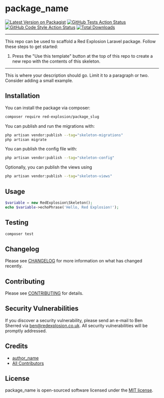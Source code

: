 # package_name

[![Latest Version on Packagist](https://img.shields.io/packagist/v/red-explosion/package_slug.svg?style=flat-square)](https://packagist.org/packages/red-explosion/package_slug)
[![GitHub Tests Action Status](https://img.shields.io/github/actions/workflow/status/red-explosion/package_slug/tests.yml?branch=main&label=tests&style=flat-square)](https://github.com/red-explosion/package_slug/actions/workflows/tests.yml?query=branch:main)
[![GitHub Code Style Action Status](https://img.shields.io/github/actions/workflow/status/red-explosion/package_slug/coding-standards.yml?label=code%20style&style=flat-square)](https://github.com/red-explosion/package_slug/actions/workflows/coding-standards.yml?query=branch:main)
[![Total Downloads](https://img.shields.io/packagist/dt/red-explosion/package_slug.svg?style=flat-square)](https://packagist.org/packages/red-explosion/package_slug)
<!--delete-->
---
This repo can be used to scaffold a Red Explosion Laravel package. Follow these steps to get started:

1. Press the "Use this template" button at the top of this repo to create a new repo with the contents of this skeleton.
---
<!--/delete-->
This is where your description should go. Limit it to a paragraph or two. Consider adding a small example.

## Installation

You can install the package via composer:

```bash
composer require red-explosion/package_slug
```

You can publish and run the migrations with:

```bash
php artisan vendor:publish --tag="skeleton-migrations"
php artisan migrate
```

You can publish the config file with:

```bash
php artisan vendor:publish --tag="skeleton-config"
```

Optionally, you can publish the views using

```bash
php artisan vendor:publish --tag="skeleton-views"
```

## Usage

```php
$variable = new RedExplosion\Skeleton();
echo $variable->echoPhrase('Hello, Red Explosion!');
```

## Testing

```bash
composer test
```

## Changelog

Please see [CHANGELOG](CHANGELOG.md) for more information on what has changed recently.

## Contributing

Please see [CONTRIBUTING](CONTRIBUTING.md) for details.

## Security Vulnerabilities

If you discover a security vulnerability, please send an e-mail to Ben Sherred via ben@redexplosion.co.uk. All security
vulnerabilities will be promptly addressed.

## Credits

- [author_name](https://github.com/author_username)
- [All Contributors](../../contributors)

## License

package_name is open-sourced software licensed under the [MIT license](LICENSE.md).
